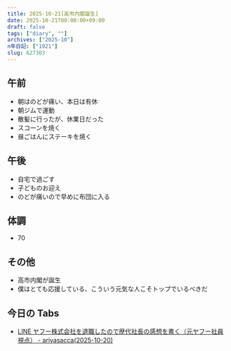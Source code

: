 ```yaml
---
title: 2025-10-21[高市内閣誕生]
date: 2025-10-21T00:00:00+09:00
draft: false
tags: ["diary", ""]
archives: ["2025-10"]
n年日記: ["1021"]
slug: 627303
---
```


## 午前

- 朝はのどが痛い、本日は有休
- 朝ジムで運動
- 散髪に行ったが、休業日だった
- スコーンを焼く
- 昼ごはんにステーキを焼く

## 午後

- 自宅で過ごす
- 子どものお迎え
- のどが痛いので早めに布団に入る

## 体調

- 70

## その他

- 高市内閣が誕生
- 僕はとても応援している、こういう元気な人こそトップでいるべきだ

## 今日の Tabs

- [LINE ヤフー株式会社を退職したので歴代社長の感想を書く（元ヤフー社員視点） - ariyasacca(2025-10-20)](http://sangoukan.xrea.jp/cgi-bin/tDiary/?date=20251020)
